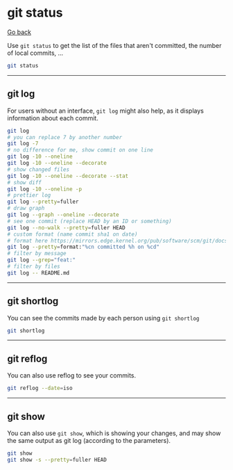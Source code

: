 # git status

[Go back](../index.md#basic-usage)

Use `git status` to get the list of the files that aren't committed, the number of local commits, ...

```bash
git status
```

<hr class="sl">

## git log

For users without an interface, `git log` might also help, as it displays information about each commit.

```bash
git log
# you can replace 7 by another number
git log -7
# no difference for me, show commit on one line
git log -10 --oneline
git log -10 --oneline --decorate
# show changed files
git log -10 --oneline --decorate --stat
# show diff
git log -10 --oneline -p
# prettier log
git log --pretty=fuller
# draw graph
git log --graph --oneline --decorate
# see one commit (replace HEAD by an ID or something)
git log --no-walk --pretty=fuller HEAD
# custom format (name commit sha1 on date)
# format here https://mirrors.edge.kernel.org/pub/software/scm/git/docs/git-log.html#_pretty_formats
git log --pretty=format:"%cn committed %h on %cd"
# filter by message
git log --grep="feat:"
# filter by files
git log -- README.md
```

<hr class="sr">

## git shortlog

You can see the commits made by each person using `git shortlog`

```bash
git shortlog
```

<hr class="sl">

## git reflog

You can also use reflog to see your commits.

```bash
git reflog --date=iso
```

<hr class="sr">

## git show

You can also use `git show`, which is showing your changes, and may show the same output as git log (according to the parameters).

```bash
git show
git show -s --pretty=fuller HEAD
```